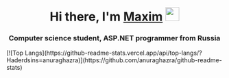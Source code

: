 <h1 align="center">Hi there, I'm <a href="https://t.me/Maxim_Vaskin" target="_blank">Maxim</a> 
<img src="https://github.com/blackcater/blackcater/raw/main/images/Hi.gif" height="32"/></h1>
<h3 align="center">Computer science student, ASP.NET programmer from Russia</h3>
[![Top Langs](https://github-readme-stats.vercel.app/api/top-langs/?Haderdsins=anuraghazra)](https://github.com/anuraghazra/github-readme-stats)
<!--
**Haderdsins/Haderdsins** is a ✨ _special_ ✨ repository because its `README.md` (this file) appears on your GitHub profile.

Here are some ideas to get you started:

- 🔭 I’m currently working on ...
- 🌱 I’m currently learning ...
- 👯 I’m looking to collaborate on ...
- 🤔 I’m looking for help with ...
- 💬 Ask me about ...
- 📫 How to reach me: ...
- 😄 Pronouns: ...
- ⚡ Fun fact: ...
-->
